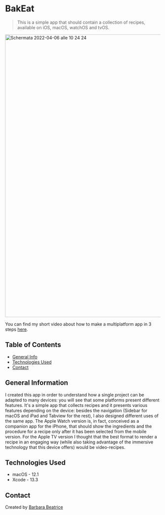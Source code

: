 # BakEat

> This is a simple app that should contain a collection of recipes, available on iOS, macOS, watchOS and tvOS.
<img width="916" alt="Schermata 2022-04-06 alle 10 24 24" src="https://user-images.githubusercontent.com/61754424/161930277-01b09213-cadf-4d5e-898c-813504826d79.png">

You can find my short video about how to make a multiplatform app in 3 steps [here](https://www.notion.so/B-Artifact-2-9a294accdd584698a6b81b4c1651e457).

## Table of Contents
* [General Info](#general-information)
* [Technologies Used](#technologies-used)
* [Contact](#contact)

## General Information
I created this app in order to understand how a single project can be adapted to many devices: you will see that some platforms present different features.
It's a simple app that collects recipes and it presents various features depending on the device: besides the navigation (Sidebar for macOS and iPad and Tabview for the rest), I also designed different uses of the same app.
The Apple Watch version is, in fact, conceived as a companion app for the iPhone, that should show the ingredients and the procedure for a recipe only after it has been selected from the mobile version.
For the Apple TV version I thought that the best format to render a recipe in an engaging way (while also taking advantage of the immersive technology that this device offers) would be video-recipes.

## Technologies Used
- macOS - 12.1
- Xcode - 13.3

## Contact
Created by [Barbara Beatrice](https://github.com/BarbaraBeatrice)
